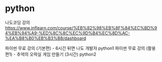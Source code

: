 # python
나도코딩 강의
https://www.inflearn.com/course/%EB%82%98%EB%8F%84%EC%BD%94%EB%94%A9-%ED%8C%8C%EC%9D%B4%EC%8D%AC-%EA%B8%B0%EB%B3%B8/dashboard

파이썬 무료 강의 (기본편) - 6시간 뒤면 나도 개발자
python1 
파이썬 무료 강의 (활용편1) - 추억의 오락실 게임 만들기 (3시간)
python2